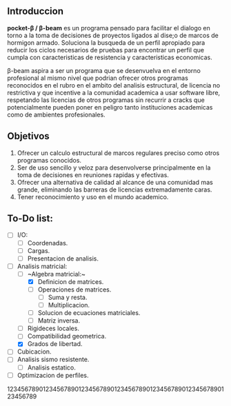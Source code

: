 ## Introduccion

__pocket-β / β-beam__ es un programa pensado para facilitar el
dialogo en torno a la toma de decisiones de proyectos ligados al
dise;o de marcos de hormigon armado. Soluciona la busqueda de un
perfil apropiado para reducir los ciclos necesarios de pruebas para
encontrar un perfil que cumpla con caracteristicas de resistencia y
caracteristicas economicas.

β-beam aspira a ser un programa que se desenvuelva en el entorno
profesional al mismo nivel que podrian ofrecer otros programas
reconocidos en el rubro en el ambito del analisis estructural, de
licencia no restrictiva y que incentive a la comunidad academica a
usar software libre, respetando las licencias de otros programas sin
recurrir a cracks que potencialmente pueden poner en peligro tanto
instituciones academicas como de ambientes profesionales.

## Objetivos

1. Ofrecer un calculo estructural de marcos regulares preciso como
otros programas conocidos.
1. Ser de uso sencillo y veloz para desenvolverse principalmente en
la toma de decisiones en reuniones rapidas y efectivas.
1. Ofrecer una alternativa de calidad al alcance de una comunidad mas
grande, eliminando las barreras de licencias extremadamente caras.
1. Tener reconocimiento y uso en el mundo academico.


## To-Do list:

- [ ] I/O:
    - [ ] Coordenadas.
    - [ ] Cargas.
    - [ ] Presentacion de analisis.
- [ ] Analisis matricial:
    - [ ] ~Algebra matricial:~
        - [x] Definicion de matrices.
        - [ ] Operaciones de matrices.
            - [ ] Suma y resta.
            - [ ] Multiplicacion.
        - [ ] Solucion de ecuaciones matriciales.
        - [ ] Matriz inversa.
    - [ ] Rigideces locales.
    - [ ] Compatibilidad geometrica.
    - [x] Grados de libertad.
- [ ] Cubicacion.
- [ ] Analisis sismo resistente.
    - [ ] Analisis estatico.
- [ ] Optimizacion de perfiles.

123456789012345678901234567890123456789012345678901234567890123456789
